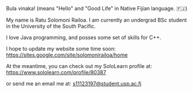 Bula vinaka! (means "Hello" and "Good Life" in Native Fijian language. 🇫🇯)

<!---
solomonirailoa/solomonirailoa is a ✨ special ✨ repository because its `README.md` (this file) appears on your GitHub profile.
You can click the Preview link to take a look at your changes.
--->

My name is Ratu Solomoni Railoa.
I am currently an undergrad BSc student in the University of the South Pacific.

I love Java programming, and posses some set of skills for C++.



I hope to update my website some time soon: https://sites.google.com/site/solomonirailoa/home

At the meantime, you can check out my SoloLearn profile at: https://www.sololearn.com/profile/80387

or send me an email me at: s11123197@student.usp.ac.fj


